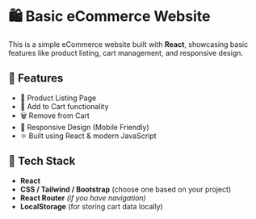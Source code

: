 # 🛍️ Basic eCommerce Website

This is a simple eCommerce website built with **React**, showcasing basic features like product listing, cart management, and responsive design.

## 🚀 Features

- 🧾 Product Listing Page
- 🛒 Add to Cart functionality
- 🗑️ Remove from Cart
- 📱 Responsive Design (Mobile Friendly)
- ⚛️ Built using React & modern JavaScript 

## 🔧 Tech Stack

- **React**
- **CSS / Tailwind / Bootstrap** (choose one based on your project)
- **React Router** *(if you have navigation)*
- **LocalStorage** (for storing cart data locally)
